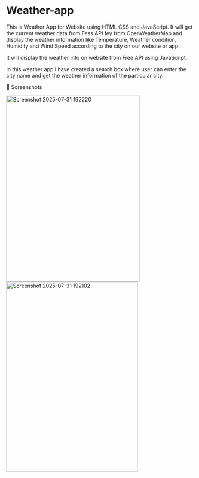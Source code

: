 # Weather-app 
This is Weather App for Website using HTML CSS and JavaScript. It will get the current weather data from Fess API fey from OpenWeatherMap and display the weather information like Temperature,  Weather condition, Humidity and Wind Speed according to the city on our website or app.

It will display the weather info on website from Free API using JavaScript.

In this weather app I have created a search box where user can enter the city name and get the weather information of the particular city.

📸 Screenshots

<img width="357" height="499" alt="Screenshot 2025-07-31 192220" src="https://github.com/user-attachments/assets/904d1c64-a8dd-4b88-9960-7df068563687" />
<img width="352" height="509" alt="Screenshot 2025-07-31 192102" src="https://github.com/user-attachments/assets/883ac861-d2bf-4d9b-9f64-b0eb6405ae74" />

